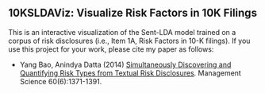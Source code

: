10KSLDAViz: Visualize Risk Factors in 10K Filings
-------

This is an interactive visualization of the Sent-LDA model trained on a corpus of risk disclosures (i.e., Item 1A, Risk Factors in 10-K filings). If you use this project for your work, please cite my paper as follows:

- Yang Bao, Anindya Datta (2014) [Simultaneously Discovering and Quantifying Risk Types from Textual Risk Disclosures](http://dx.doi.org/10.1287/mnsc.2014.1930). Management Science 60(6):1371-1391.
